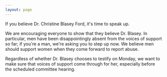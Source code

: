 ```yaml
---
layout: page
---
```


If you believe Dr. Christine Blasey Ford, it's time to speak up.

We are encouraging everyone to show that they believe Dr. Blasey.
In particular, men have been disappointingly absent
from the voices of support so far;
if you're a man, we're asking you to step up now.
We believe men should support women when they come forward to report abuse.

Regardless of whether Dr. Blasey chooses to testify on Monday,
we want to make sure that voices of support come through for her,
especially before the scheduled committee hearing.
